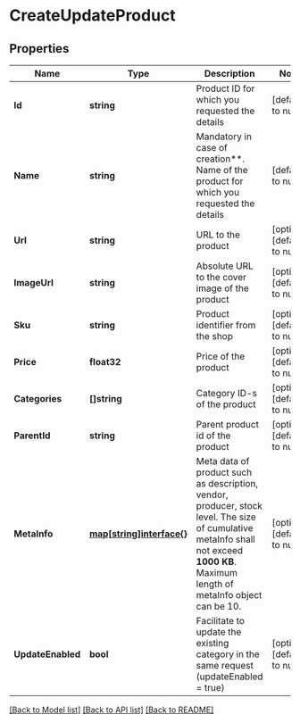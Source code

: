 # CreateUpdateProduct

## Properties
Name | Type | Description | Notes
------------ | ------------- | ------------- | -------------
**Id** | **string** | Product ID for which you requested the details | [default to null]
**Name** | **string** | Mandatory in case of creation**. Name of the product for which you requested the details | [default to null]
**Url** | **string** | URL to the product | [optional] [default to null]
**ImageUrl** | **string** | Absolute URL to the cover image of the product | [optional] [default to null]
**Sku** | **string** | Product identifier from the shop | [optional] [default to null]
**Price** | **float32** | Price of the product | [optional] [default to null]
**Categories** | **[]string** | Category ID-s of the product | [optional] [default to null]
**ParentId** | **string** | Parent product id of the product | [optional] [default to null]
**MetaInfo** | [**map[string]interface{}**](interface{}.md) | Meta data of product such as description, vendor, producer, stock level. The size of cumulative metaInfo shall not exceed **1000 KB**. Maximum length of metaInfo object can be 10. | [optional] [default to null]
**UpdateEnabled** | **bool** | Facilitate to update the existing category in the same request (updateEnabled &#x3D; true) | [optional] [default to null]

[[Back to Model list]](../README.md#documentation-for-models) [[Back to API list]](../README.md#documentation-for-api-endpoints) [[Back to README]](../README.md)


